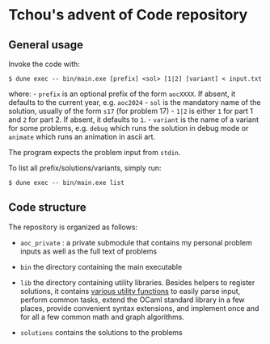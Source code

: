 # Tchou's advent of Code repository

## General usage
Invoke the code with:
```shell
$ dune exec -- bin/main.exe [prefix] <sol> [1|2] [variant] < input.txt
```
where:
    - `prefix` is an optional prefix of the form `aocXXXX`. If absent, it defaults to the current year, e.g. `aoc2024`
    - `sol` is the mandatory name of the solution, usually of the form `s17` (for problem 17)
    - `1|2` is either `1` for part 1 and `2` for part 2. If absent, it defaults to `1`.
    - `variant` is the name of a variant for some problems, e.g. `debug` which runs the solution in debug mode or `animate` which runs an animation in ascii art.

The program expects the problem input from `stdin`.

To list all prefix/solutions/variants, simply run:
```shell
$ dune exec -- bin/main.exe list
```

## Code structure

The repository is organized as follows:
- `aoc_private` : a private submodule that contains my personal problem inputs as well as the full text of problems
- `bin` the directory containing the main executable
- `lib` the directory containing utility libraries. Besides helpers to register
  solutions, it contains [various utility functions](lib/utils.mli) to easily
  parse input, perform common tasks, extend the OCaml standard library in a few
  places, provide convenient syntax extensions, and implement once and for all a
  few common math and graph algorithms.

- `solutions` contains the solutions to the problems
